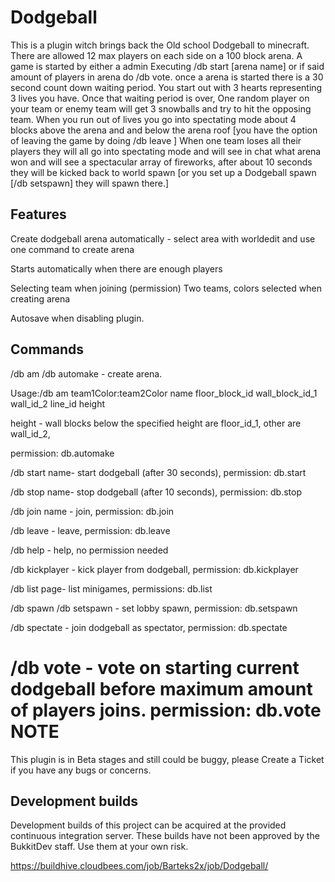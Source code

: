 Dodgeball
=========

This is a plugin witch brings back the Old school Dodgeball to minecraft. There are allowed 12 max players on each side on a 100 block arena. A game is started by either a admin Executing /db start [arena name] or if said amount of players in arena do /db vote. once a arena is started there is a 30 second count down waiting period. You start out with 3 hearts representing 3 lives you have. Once that waiting period is over, One random player on your team or enemy team will get 3 snowballs and try to hit the opposing team. When you run out of lives you go into spectating mode about 4 blocks above the arena and and below the arena roof [you have the option of leaving the game by doing /db leave ] When one team loses all their players they will all go into spectating mode and will see in chat what arena won and will see a spectacular array of fireworks, after about 10 seconds they will be kicked back to world spawn [or you set up a Dodgeball spawn [/db setspawn] they will spawn there.]

Features
--------

Create dodgeball arena automatically - select area with worldedit and use one command to create arena

Starts automatically when there are enough players


Selecting team when joining (permission)
Two teams, colors selected when creating arena

Autosave when disabling plugin.

Commands
--------

/db am /db automake - create arena. 

Usage:/db am team1Color:team2Color name floor_block_id wall_block_id_1 wall_id_2 line_id height 

height - wall blocks below the specified height are floor_id_1, other are wall_id_2, 

permission: db.automake


/db start name- start dodgeball (after 30 seconds), permission: db.start

/db stop name- stop dodgeball (after 10 seconds), permission: db.stop

/db join name - join, permission: db.join

/db leave - leave, permission: db.leave

/db help - help, no permission needed

/db kickplayer - kick player from dodgeball, permission: db.kickplayer

/db list page- list minigames, permissions: db.list

/db spawn /db setspawn - set lobby spawn, permission: db.setspawn

/db spectate - join dodgeball as spectator, permission: db.spectate

/db vote - vote on starting current dodgeball before maximum amount of players joins. permission: db.vote
NOTE
====
This plugin is in Beta stages and still could be buggy, please Create a Ticket if you have any bugs or concerns.

Development builds
------------------
Development builds of this project can be acquired at the provided continuous integration server. These builds have not been approved by the BukkitDev staff. Use them at your own risk.

https://buildhive.cloudbees.com/job/Barteks2x/job/Dodgeball/
